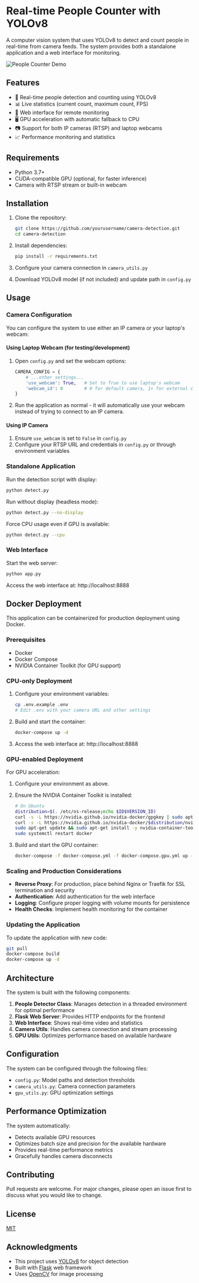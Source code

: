# Real-time People Counter with YOLOv8

A computer vision system that uses YOLOv8 to detect and count people in real-time from camera feeds. The system provides both a standalone application and a web interface for monitoring.

![People Counter Demo](https://via.placeholder.com/800x400?text=People+Counter+Demo)

## Features

- 🎯 Real-time people detection and counting using YOLOv8
- 📊 Live statistics (current count, maximum count, FPS)
- 📱 Web interface for remote monitoring
- 🖥️ GPU acceleration with automatic fallback to CPU
- 📷 Support for both IP cameras (RTSP) and laptop webcams
- 📈 Performance monitoring and statistics

## Requirements

- Python 3.7+
- CUDA-compatible GPU (optional, for faster inference)
- Camera with RTSP stream or built-in webcam

## Installation

1. Clone the repository:

   ```bash
   git clone https://github.com/yourusername/camera-detection.git
   cd camera-detection
   ```

2. Install dependencies:

   ```bash
   pip install -r requirements.txt
   ```

3. Configure your camera connection in `camera_utils.py`

4. Download YOLOv8 model (if not included) and update path in `config.py`

## Usage

### Camera Configuration

You can configure the system to use either an IP camera or your laptop's webcam:

#### Using Laptop Webcam (for testing/development)

1. Open `config.py` and set the webcam options:

   ```python
   CAMERA_CONFIG = {
       # ...other settings...
       'use_webcam': True,   # Set to True to use laptop's webcam
       'webcam_id': 0        # 0 for default camera, 1+ for external cameras
   }
   ```

2. Run the application as normal - it will automatically use your webcam instead of trying to connect to an IP camera.

#### Using IP Camera

1. Ensure `use_webcam` is set to `False` in `config.py`
2. Configure your RTSP URL and credentials in `config.py` or through environment variables

### Standalone Application

Run the detection script with display:

```bash
python detect.py
```

Run without display (headless mode):

```bash
python detect.py --no-display
```

Force CPU usage even if GPU is available:

```bash
python detect.py --cpu
```

### Web Interface

Start the web server:

```bash
python app.py
```

Access the web interface at: http://localhost:8888

## Docker Deployment

This application can be containerized for production deployment using Docker.

### Prerequisites

- Docker
- Docker Compose
- NVIDIA Container Toolkit (for GPU support)

### CPU-only Deployment

1. Configure your environment variables:

   ```bash
   cp .env.example .env
   # Edit .env with your camera URL and other settings
   ```

2. Build and start the container:

   ```bash
   docker-compose up -d
   ```

3. Access the web interface at: http://localhost:8888

### GPU-enabled Deployment

For GPU acceleration:

1. Configure your environment as above.

2. Ensure the NVIDIA Container Toolkit is installed:

   ```bash
   # On Ubuntu
   distribution=$(. /etc/os-release;echo $ID$VERSION_ID)
   curl -s -L https://nvidia.github.io/nvidia-docker/gpgkey | sudo apt-key add -
   curl -s -L https://nvidia.github.io/nvidia-docker/$distribution/nvidia-docker.list | sudo tee /etc/apt/sources.list.d/nvidia-docker.list
   sudo apt-get update && sudo apt-get install -y nvidia-container-toolkit
   sudo systemctl restart docker
   ```

3. Build and start the GPU container:

   ```bash
   docker-compose -f docker-compose.yml -f docker-compose.gpu.yml up -d
   ```

### Scaling and Production Considerations

- **Reverse Proxy**: For production, place behind Nginx or Traefik for SSL termination and security
- **Authentication**: Add authentication for the web interface
- **Logging**: Configure proper logging with volume mounts for persistence
- **Health Checks**: Implement health monitoring for the container

### Updating the Application

To update the application with new code:

```bash
git pull
docker-compose build
docker-compose up -d
```

## Architecture

The system is built with the following components:

1. **People Detector Class**: Manages detection in a threaded environment for optimal performance
2. **Flask Web Server**: Provides HTTP endpoints for the frontend
3. **Web Interface**: Shows real-time video and statistics
4. **Camera Utils**: Handles camera connection and stream processing
5. **GPU Utils**: Optimizes performance based on available hardware

## Configuration

The system can be configured through the following files:

- `config.py`: Model paths and detection thresholds
- `camera_utils.py`: Camera connection parameters
- `gpu_utils.py`: GPU optimization settings

## Performance Optimization

The system automatically:

- Detects available GPU resources
- Optimizes batch size and precision for the available hardware
- Provides real-time performance metrics
- Gracefully handles camera disconnects

## Contributing

Pull requests are welcome. For major changes, please open an issue first to discuss what you would like to change.

## License

[MIT](https://choosealicense.com/licenses/mit/)

## Acknowledgments

- This project uses [YOLOv8](https://github.com/ultralytics/ultralytics) for object detection
- Built with [Flask](https://flask.palletsprojects.com/) web framework
- Uses [OpenCV](https://opencv.org/) for image processing
